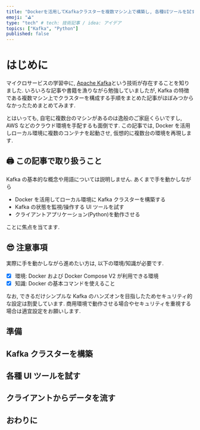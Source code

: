 ```yaml
---
title: "Dockerを活用してKafkaクラスターを複数マシン上で構築し, 各種UIツールを試す"
emoji: "⛳"
type: "tech" # tech: 技術記事 / idea: アイデア
topics: ["Kafka", "Python"]
published: false
---
```


# はじめに

マイクロサービスの学習中に, [Apache Kafka](https://kafka.apache.org/)という技術が存在することを知りました. いろいろな記事や書籍を漁りながら勉強していましたが, Kafka の特徴である複数マシン上でクラスターを構成する手順をまとめた記事がほぼみつからなかったためまとめてみます.

とはいっても, 自宅に複数台のマシンがあるのは逸般のご家庭くらいですし, AWS などのクラウド環境を手配するも面倒です. この記事では, Docker を活用しローカル環境に複数のコンテナを起動させ, 仮想的に複数台の環境を再現します.

## 🖨 この記事で取り扱うこと

Kafka の基本的な概念や用語については説明しません. あくまで手を動かしながら

- Docker を活用してローカル環境に Kafka クラスターを構築する
- Kafka の状態を監視/操作する UI ツールを試す
- クライアントアプリケーション(Python)を動作させる

ことに焦点を当てます.

## 😎 注意事項

実際に手を動かしながら進めたい方は, 以下の環境/知識が必要です.

- [x] 環境: Docker および Docker Compose V2 が利用できる環境
- [x] 知識: Docker の基本コマンドを使えること

なお, できるだけシンプルな Kafka のハンズオンを目指したためセキュリティ的な設定は割愛しています. 商用環境で動作させる場合やセキュリティを重視する場合は適宜設定をお願いします.

## 準備

## Kafka クラスターを構築

## 各種 UI ツールを試す

## クライアントからデータを流す

## おわりに
